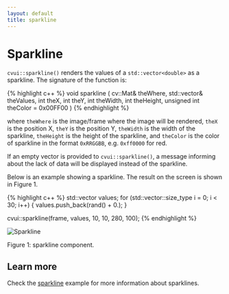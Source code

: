```yaml
---
layout: default
title: sparkline
---
```


# Sparkline

`cvui::sparkline()` renders the values of a `std::vector<double>` as a sparkline. The signature of the function is:

{% highlight c++ %}
void sparkline (
    cv::Mat& theWhere,
    std::vector<double>& theValues,
    int theX,
    int theY,
    int theWidth,
    int theHeight,
    unsigned int theColor = 0x00FF00
)
{% endhighlight %}

where `theWhere` is the image/frame where the image will be rendered, `theX` is the position X, `theY` is the position Y, `theWidth` is the width of the sparkline, `theHeight` is the height of the sparkline, and `theColor` is the color of sparkline in the format `0xRRGGBB`, e.g. `0xff0000` for red.

<div class="notice--info">If an empty vector is provided to <code>cvui::sparkline()</code>, a message informing about the lack of data will be displayed instead of the sparkline.</div>

Below is an example showing a sparkline. The result on the screen is shown in Figure 1.

{% highlight c++ %}
std::vector<double> values;
for (std::vector<double>::size_type i = 0; i < 30; i++) {
  values.push_back(rand() + 0.);
}

cvui::sparkline(frame, values, 10, 10, 280, 100);
{% endhighlight %}

![Sparkline](/img/sparkline.png)
<p class="img-caption">Figure 1: sparkline component.</p>

## Learn more

Check the [sparkline](https://github.com/Dovyski/cvui/tree/master/example/src/sparkline) example for more information about sparklines.
